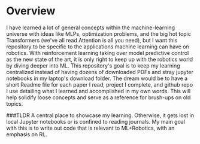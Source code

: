 # Overview
I have learned a lot of general concepts within the machine-learning universe with ideas like MLPs, optimization problems, and the big hot topic Transformers (we've all read Attention is all you need), but I want this repository to be specific to the applications machine learning can have on robotics. With reinforcement learning taking over model predictive control as the new state of the art, it is only right to keep up with the robotics world by diving deeper into ML. This repository's goal is to keep my learning centralized instead of having dozens of downloaded PDFs and stray jupyter notebooks in my laptop's download folder. The dream would be to have a short Readme file for each paper I read, project I complete, and github repo I use detailing what I learned and accomplished in my own words. This will help solidify loose concepts and serve as a reference for brush-ups on old topics.

###TLDR
A central place to showcase my learning. Otherwise, it gets lost in local Jupyter notebooks or is confined to reading journals. My main goal with this is to write out code that is relevant to ML+Robotics, with an emphasis on RL. 
